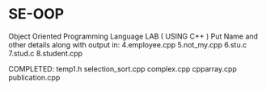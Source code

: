 # SE-OOP
Object Oriented Programming Language LAB ( USING C++ )
Put Name and other details along with output in:
4.employee.cpp
5.not_my.cpp
6.stu.c
7.stud.c
8.student.cpp

COMPLETED:
temp1.h
selection_sort.cpp
complex.cpp
cpparray.cpp
publication.cpp
